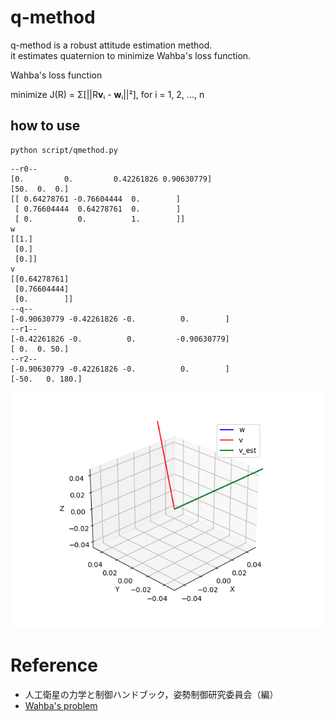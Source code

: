 # q-method  
q-method is a robust attitude estimation method.  
it estimates quaternion to minimize Wahba's loss function.  

Wahba's loss function

minimize J(R) = Σ[||R**v**ᵢ - **w**ᵢ||²], for i = 1, 2, ..., n

## how to use 
```
python script/qmethod.py
```

```
--r0--
[0.         0.         0.42261826 0.90630779]
[50.  0.  0.]
[[ 0.64278761 -0.76604444  0.        ]
 [ 0.76604444  0.64278761  0.        ]
 [ 0.          0.          1.        ]]
w
[[1.]
 [0.]
 [0.]]
v
[[0.64278761]
 [0.76604444]
 [0.        ]]
--q--
[-0.90630779 -0.42261826 -0.          0.        ]
--r1--
[-0.42261826 -0.          0.         -0.90630779]
[ 0.  0. 50.]
--r2--
[-0.90630779 -0.42261826 -0.          0.        ]
[-50.   0. 180.]
```

![Result](image/result.png)

# Reference  
 - 人工衛星の力学と制御ハンドブック，姿勢制御研究委員会（編）  
 - [Wahba's problem](https://en.wikipedia.org/wiki/Wahba%27s_problem)

